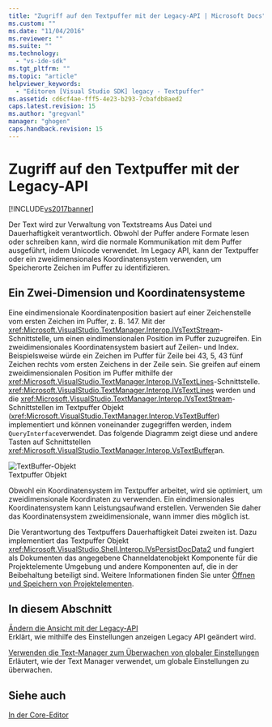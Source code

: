 ```yaml
---
title: "Zugriff auf den Textpuffer mit der Legacy-API | Microsoft Docs"
ms.custom: ""
ms.date: "11/04/2016"
ms.reviewer: ""
ms.suite: ""
ms.technology: 
  - "vs-ide-sdk"
ms.tgt_pltfrm: ""
ms.topic: "article"
helpviewer_keywords: 
  - "Editoren [Visual Studio SDK] legacy - Textpuffer"
ms.assetid: cd6cf4ae-fff5-4e23-b293-7cbafdb8aed2
caps.latest.revision: 15
ms.author: "gregvanl"
manager: "ghogen"
caps.handback.revision: 15
---
```

# Zugriff auf den Textpuffer mit der Legacy-API
[!INCLUDE[vs2017banner](../code-quality/includes/vs2017banner.md)]

Der Text wird zur Verwaltung von Textstreams Aus Datei und Dauerhaftigkeit verantwortlich.  Obwohl der Puffer andere Formate lesen oder schreiben kann, wird die normale Kommunikation mit dem Puffer ausgeführt, indem Unicode verwendet.  Im Legacy API, kann der Textpuffer oder ein zweidimensionales Koordinatensystem verwenden, um Speicherorte Zeichen im Puffer zu identifizieren.  
  
## Ein Zwei\-Dimension und Koordinatensysteme  
 Eine eindimensionale Koordinatenposition basiert auf einer Zeichenstelle vom ersten Zeichen im Puffer, z. B. 147.  Mit der <xref:Microsoft.VisualStudio.TextManager.Interop.IVsTextStream>\-Schnittstelle, um einen eindimensionalen Position im Puffer zuzugreifen.  Ein zweidimensionales Koordinatensystem basiert auf Zeilen\- und Index.  Beispielsweise würde ein Zeichen im Puffer für Zeile bei 43, 5, 43 fünf Zeichen rechts vom ersten Zeichens in der Zeile sein.  Sie greifen auf einem zweidimensionalen Position im Puffer mithilfe der <xref:Microsoft.VisualStudio.TextManager.Interop.IVsTextLines>\-Schnittstelle.  <xref:Microsoft.VisualStudio.TextManager.Interop.IVsTextLines> werden und die <xref:Microsoft.VisualStudio.TextManager.Interop.IVsTextStream>\-Schnittstellen im Textpuffer Objekt \(<xref:Microsoft.VisualStudio.TextManager.Interop.VsTextBuffer>\) implementiert und können voneinander zugegriffen werden, indem `QueryInterface`verwendet.  Das folgende Diagramm zeigt diese und andere Tasten auf Schnittstellen <xref:Microsoft.VisualStudio.TextManager.Interop.VsTextBuffer>an.  
  
 ![TextBuffer&#45;Objekt](../extensibility/media/vstextbuffer.png "vsTextBuffer")  
Textpuffer Objekt  
  
 Obwohl ein Koordinatensystem im Textpuffer arbeitet, wird sie optimiert, um zweidimensionale Koordinaten zu verwenden.  Ein eindimensionales Koordinatensystem kann Leistungsaufwand erstellen.  Verwenden Sie daher das Koordinatensystem zweidimensionale, wann immer dies möglich ist.  
  
 Die Verantwortung des Textpuffers Dauerhaftigkeit Datei zweiten ist.  Dazu implementiert das Textpuffer Objekt <xref:Microsoft.VisualStudio.Shell.Interop.IVsPersistDocData2> und fungiert als Dokumenten das angegebene Channeldatenobjekt Komponente für die Projektelemente Umgebung und andere Komponenten auf, die in der Beibehaltung beteiligt sind.  Weitere Informationen finden Sie unter [Öffnen und Speichern von Projektelementen](../extensibility/internals/opening-and-saving-project-items.md).  
  
## In diesem Abschnitt  
 [Ändern die Ansicht mit der Legacy\-API](../extensibility/changing-view-settings-by-using-the-legacy-api.md)  
 Erklärt, wie mithilfe des Einstellungen anzeigen Legacy API geändert wird.  
  
 [Verwenden die Text\-Manager zum Überwachen von globaler Einstellungen](../extensibility/using-the-text-manager-to-monitor-global-settings.md)  
 Erläutert, wie der Text Manager verwendet, um globale Einstellungen zu überwachen.  
  
## Siehe auch  
 [In der Core\-Editor](../extensibility/inside-the-core-editor.md)